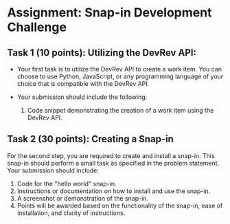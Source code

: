 # Assignment: Snap-in Development Challenge

## Task 1 (10 points): Utilizing the DevRev API:

* Your first task is to utilize the DevRev API to create a work item. You can choose to use Python, JavaScript, or any programming language of your choice that is compatible with the DevRev API. 

* Your submission should include the following:
    
    1. Code snippet demonstrating the creation of a work item using the DevRev API.

## Task 2 (30 points): Creating a Snap-in

For the second step, you are required to create and install a snap-in. This snap-in should perform a small task as specified in the problem statement. Your submission should include:

1. Code for the "hello world" snap-in.
2. Instructions or documentation on how to install and use the snap-in.
3. A screenshot or demonstration of the snap-in.
4. Points will be awarded based on the functionality of the snap-in, ease of installation, and clarity of instructions.


